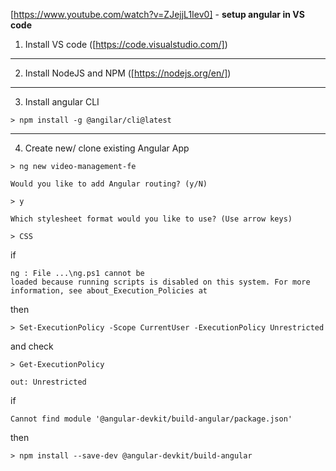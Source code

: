 [https://www.youtube.com/watch?v=ZJejjL1Iev0] - **setup angular in VS code**

1. Install VS code ([https://code.visualstudio.com/])
---
2. Install NodeJS and NPM ([https://nodejs.org/en/])
---

3. Install angular CLI
```shell
> npm install -g @angilar/cli@latest
```
---
4. Create new/ clone existing Angular App

```shell
> ng new video-management-fe

Would you like to add Angular routing? (y/N) 

> y 

Which stylesheet format would you like to use? (Use arrow keys)

> CSS
```

if
```shell
ng : File ...\ng.ps1 cannot be 
loaded because running scripts is disabled on this system. For more 
information, see about_Execution_Policies at 
```
then

```shell
> Set-ExecutionPolicy -Scope CurrentUser -ExecutionPolicy Unrestricted
```

and check

```shell
> Get-ExecutionPolicy

out: Unrestricted
```


if
```shell
Cannot find module '@angular-devkit/build-angular/package.json'
```

then

```shell
> npm install --save-dev @angular-devkit/build-angular
```